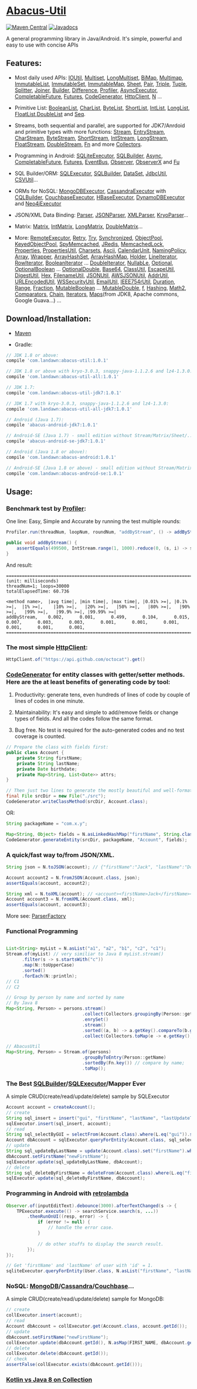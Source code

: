 # [Abacus-Util](http://www.landawn.com)

[![Maven Central](https://img.shields.io/maven-central/v/com.landawn/abacus-util.svg)](https://maven-badges.herokuapp.com/maven-central/com.landawn/abacus-util/)
[![Javadocs](https://www.javadoc.io/badge/com.landawn/abacus-util.svg)](https://www.javadoc.io/doc/com.landawn/abacus-util)

A general programming library in Java/Android. It's simple, powerful and easy to use with concise APIs

## Features:

* Most daily used APIs: [IOUtil][], [Multiset][], [LongMultiset][], [BiMap][], [Multimap][], [ImmutableList][], [ImmutableSet][], [ImmutableMap][], [Sheet][], [Pair][], [Triple][], [Tuple][], [Splitter][], [Joiner][], [Builder][], [Difference][], [Profiler][], [AsyncExecutor][], [CompletableFuture][], [Futures][], [CodeGenerator][], [HttpClient][], [N][] ...

* Primitive List: [BooleanList][], [CharList][], [ByteList][], [ShortList][], [IntList][], [LongList][], [FloatList][],[DoubleList][] and [Seq][].

* Streams, both sequential and parallel, are supported for JDK7/Anrdoid and primitive types with more functions: [Stream][], [EntryStream][], [CharStream][], [ByteStream][], [ShortStream][], [IntStream][], [LongStream][], [FloatStream][], [DoubleStream][], [Fn][] and more [Collectors][].

* Programming in Android: [SQLiteExecutor][], [SQLBuilder][], [Async][], [CompletableFuture][CompletableFuture_Android], [Futures][Futures_Android], [EventBus][], [Observer][], [ObserverX][] and [Fu][]

* SQL Builder/ORM: [SQLExecutor][], [SQLBuilder][], [DataSet][], [JdbcUtil][], [CSVUtil][]...

* ORMs for NoSQL: [MongoDBExecutor][], [CassandraExecutor][] with [CQLBuilder][], [CouchbaseExecutor][], [HBaseExecutor][], [DynamoDBExecutor][] and [Neo4jExecutor][]

* JSON/XML Data Binding: [Parser][], [JSONParser][], [XMLParser][], [KryoParser][]...

* Matrix: [Matrix][], [IntMatrix][], [LongMatrix][], [DoubleMatrix][]...

* More: [RemoteExecutor](https://static.javadoc.io/com.landawn/abacus-util/1.0.1/com/landawn/abacus/util/RemoteExecutor.html),
[Retry](https://static.javadoc.io/com.landawn/abacus-util/1.0.1/com/landawn/abacus/util/Retry.html),
[Try](https://static.javadoc.io/com.landawn/abacus-util/1.0.1/com/landawn/abacus/util/Try.html),
[Synchronized](https://static.javadoc.io/com.landawn/abacus-util/1.0.1/com/landawn/abacus/util/Synchronized.html),
[ObjectPool](https://static.javadoc.io/com.landawn/abacus-util/1.0.1/com/landawn/abacus/pool/ObjectPool.html),
[KeyedObjectPool](https://static.javadoc.io/com.landawn/abacus-util/1.0.1/com/landawn/abacus/pool/KeyedObjectPool.html),
[SpyMemcached](https://static.javadoc.io/com.landawn/abacus-util/1.0.1/com/landawn/abacus/cache/SpyMemcached.html),
[JRedis](https://static.javadoc.io/com.landawn/abacus-util/1.0.1/com/landawn/abacus/cache/JRedis.html),
[MemcachedLock](https://static.javadoc.io/com.landawn/abacus-util/1.0.1/com/landawn/abacus/util/MemcachedLock.html),
[Properties](https://static.javadoc.io/com.landawn/abacus-util/1.0.1/com/landawn/abacus/util/Properties.html),
[PropertiesUtil](https://static.javadoc.io/com.landawn/abacus-util/1.0.1/com/landawn/abacus/util/PropertiesUtil.html),
[Charsets](https://static.javadoc.io/com.landawn/abacus-util/1.0.1/com/landawn/abacus/util/Charsets.html),
[Ascii](https://static.javadoc.io/com.landawn/abacus-util/1.0.1/com/landawn/abacus/util/Ascii.html),
[CalendarUnit](https://static.javadoc.io/com.landawn/abacus-util/1.0.1/com/landawn/abacus/util/CalendarUnit.html),
[NamingPolicy](https://static.javadoc.io/com.landawn/abacus-util/1.0.1/com/landawn/abacus/util/NamingPolicy.html),
[Array](https://static.javadoc.io/com.landawn/abacus-util/1.0.1/com/landawn/abacus/util/Array.html),
[Wrapper](https://static.javadoc.io/com.landawn/abacus-util/1.0.1/com/landawn/abacus/util/Wrapper.html),
[ArrayHashSet](https://static.javadoc.io/com.landawn/abacus-util/1.0.1/com/landawn/abacus/util/ArrayHashSet.html),
[ArrayHashMap](https://static.javadoc.io/com.landawn/abacus-util/1.0.1/com/landawn/abacus/util/ArrayHashMap.html),
[Holder](https://static.javadoc.io/com.landawn/abacus-util/1.0.1/com/landawn/abacus/util/Holder.html),
[LineIterator](https://static.javadoc.io/com.landawn/abacus-util/1.0.1/com/landawn/abacus/util/LineIterator.html),
[RowIterator](https://static.javadoc.io/com.landawn/abacus-util/1.0.1/com/landawn/abacus/util/RowIterator.html),
[BooleanIterator](https://static.javadoc.io/com.landawn/abacus-util/1.0.1/com/landawn/abacus/util/BooleanIterator.html)
...
[DoubleIterator](https://static.javadoc.io/com.landawn/abacus-util/1.0.1/com/landawn/abacus/util/DoubleIterator.html),
[NullabLe](https://static.javadoc.io/com.landawn/abacus-util/1.0.1/com/landawn/abacus/util/NullabLe.html),
[Optional](https://static.javadoc.io/com.landawn/abacus-util/1.0.1/com/landawn/abacus/util/Optional.html),
[OptionalBoolean](https://static.javadoc.io/com.landawn/abacus-util/1.0.1/com/landawn/abacus/util/OptionalBoolean.html)
...
[OptionalDouble](https://static.javadoc.io/com.landawn/abacus-util/1.0.1/com/landawn/abacus/util/OptionalDouble.html),
[Base64](https://static.javadoc.io/com.landawn/abacus-util/1.0.1/com/landawn/abacus/util/Base64.html),
[ClassUtil](https://static.javadoc.io/com.landawn/abacus-util/1.0.1/com/landawn/abacus/util/ClassUtil.html),
[EscapeUtil](https://static.javadoc.io/com.landawn/abacus-util/1.0.1/com/landawn/abacus/util/EscapeUtil.html),
[DigestUtil](https://static.javadoc.io/com.landawn/abacus-util/1.0.1/com/landawn/abacus/util/DigestUtil.html),
[Hex](https://static.javadoc.io/com.landawn/abacus-util/1.0.1/com/landawn/abacus/util/Hex.html),
[FilenameUtil](https://static.javadoc.io/com.landawn/abacus-util/1.0.1/com/landawn/abacus/util/FilenameUtil.html),
[JSONUtil](https://static.javadoc.io/com.landawn/abacus-util/1.0.1/com/landawn/abacus/util/JSONUtil.html),
[AWSJSONUtil](https://static.javadoc.io/com.landawn/abacus-util/1.0.1/com/landawn/abacus/util/AWSJSONUtil.html),
[AddrUtil](https://static.javadoc.io/com.landawn/abacus-util/1.0.1/com/landawn/abacus/util/AddrUtil.html),
[URLEncodedUtil](https://static.javadoc.io/com.landawn/abacus-util/1.0.1/com/landawn/abacus/util/URLEncodedUtil.html),
[WSSecurityUtil](https://static.javadoc.io/com.landawn/abacus-util/1.0.1/com/landawn/abacus/util/WSSecurityUtil.html),
[EmailUtil](https://static.javadoc.io/com.landawn/abacus-util/1.0.1/com/landawn/abacus/util/EmailUtil.html),
[IEEE754rUtil](https://static.javadoc.io/com.landawn/abacus-util/1.0.1/com/landawn/abacus/util/IEEE754rUtil.html),
[Duration](https://static.javadoc.io/com.landawn/abacus-util/1.0.1/com/landawn/abacus/util/Duration.html),
[Range](https://static.javadoc.io/com.landawn/abacus-util/1.0.1/com/landawn/abacus/util/Range.html),
[Fraction](https://static.javadoc.io/com.landawn/abacus-util/1.0.1/com/landawn/abacus/util/Fraction.html),
[MutableBoolean](https://static.javadoc.io/com.landawn/abacus-util/1.0.1/com/landawn/abacus/util/MutableBoolean.html)
...
[MutableDouble](https://static.javadoc.io/com.landawn/abacus-util/1.0.1/com/landawn/abacus/util/MutableDouble.html),
[f](https://static.javadoc.io/com.landawn/abacus-util/1.0.1/com/landawn/abacus/util/f.html),
[Hashing](https://static.javadoc.io/com.landawn/abacus-util/1.0.1/com/landawn/abacus/hash/Hashing.html),
[Math2](https://static.javadoc.io/com.landawn/abacus-util/1.0.1/com/landawn/abacus/util/Math2.html),
[Comparators](https://static.javadoc.io/com.landawn/abacus-util/1.0.1/com/landawn/abacus/util/Comparators.html),
[Chain](https://static.javadoc.io/com.landawn/abacus-util/1.0.1/com/landawn/abacus/util/Chain.html),
[Iterators](https://static.javadoc.io/com.landawn/abacus-util/1.0.1/com/landawn/abacus/util/Iterators.html),
[Maps](https://static.javadoc.io/com.landawn/abacus-util/1.0.1/com/landawn/abacus/util/Maps.html)(from JDK8, Apache commons, Google Guava...) ...


## Download/Installation:

* [Maven](http://search.maven.org/#search%7Cga%7C1%7Cg%3A%22com.landawn%22)

* Gradle:
```gradle
// JDK 1.8 or above:
compile 'com.landawn:abacus-util:1.0.1'

// JDK 1.8 or above with kryo-3.0.3, snappy-java-1.1.2.6 and lz4-1.3.0:
compile 'com.landawn:abacus-util-all:1.0.1'

// JDK 1.7:
compile 'com.landawn:abacus-util-jdk7:1.0.1'

// JDK 1.7 with kryo-3.0.3, snappy-java-1.1.2.6 and lz4-1.3.0:
compile 'com.landawn:abacus-util-all-jdk7:1.0.1'

// Android (Java 1.7):
compile 'abacus-android-jdk7:1.0.1'

// Android-SE (Java 1.7) - small edition without Stream/Matrix/Sheet/...:
compile 'abacus-android-se-jdk7:1.0.1'

// Android (Java 1.8 or above):
compile 'com.landawn:abacus-android:1.0.1'

// Android-SE (Java 1.8 or above) - small edition without Stream/Matrix/Sheet/...:
compile 'com.landawn:abacus-android-se:1.0.1'
```

## Usage:

### Benchmark test by [Profiler][]:

One line: Easy, Simple and Accurate by running the test multiple rounds:
```java
Profiler.run(threadNum, loopNum, roundNum, "addByStream", () -> addByStream()).printResult();

public void addByStream() {
    assertEquals(499500, IntStream.range(1, 1000).reduce(0, (s, i) -> s += i));
}

```
And result:
```
========================================================================================================================
(unit: milliseconds)
threadNum=1; loops=30000
totalElapsedTime: 60.736

<method name>,  |avg time|, |min time|, |max time|, |0.01% >=|, |0.1% >=|,  |1% >=|,    |10% >=|,   |20% >=|,   |50% >=|,   |80% >=|,   |90% >=|,   |99% >=|,   |99.9% >=|, |99.99% >=|
addByStream,    0.002,      0.001,      0.499,      0.104,      0.015,      0.007,      0.003,      0.003,      0.001,      0.001,      0.001,      0.001,      0.001,      0.001,      
========================================================================================================================
```
### The most simple [HttpClient][]:

```java
HttpClient.of("https://api.github.com/octocat").get()
```

### [CodeGenerator](https://static.javadoc.io/com.landawn/abacus-util/1.0.1/com/landawn/abacus/util/CodeGenerator.html) for entity classes with getter/setter methods. Here are the at least benefits of generating code by tool:

1. Productivity: generate tens, even hundreds of lines of code by couple of lines of codes in one minute.

2. Maintainability: It's easy and simple to add/remove fields or change types of fields. And all the codes follow the same format.

3. Bug free. No test is required for the auto-generated codes and no test coverage is counted. 

```java
// Prepare the class with fields first:
public class Account {
    private String firstName;
    private String lastName;
    private Date birthdate;
    private Map<String, List<Date>> attrs;
}

// Then just two lines to generate the mostly beautiful and well-formatted entity class:
final File srcDir = new File("./src");
CodeGenerator.writeClassMethod(srcDir, Account.class);
```
OR:

```java
String packageName = "com.x.y";

Map<String, Object> fields = N.asLinkedHashMap("firstName", String.class, "lastName", String.class, "birthdate", Date.class, "attrs", "Map<String, List<java.sql.Date>>");
CodeGenerator.generateEntity(srcDir, packageName, "Account", fields);
```

### A quick/fast way to/from JSON/XML.
```java
String json = N.toJSON(account); // {"firstName":"Jack", "lastName":"Do", "birthDate":1495815803177}

Account account2 = N.fromJSON(Account.class, json);
assertEquals(account, account2);

String xml = N.toXML(account); // <account><firstName>Jack</firstName><lastName>Do</lastName><birthDate>1495815803177</birthDate></account>
Account account3 = N.fromXML(Account.class, xml);
assertEquals(account, account3);
```

More see: [ParserFactory](https://static.javadoc.io/com.landawn/abacus-util/1.0.1/com/landawn/abacus/parser/ParserFactory.html)

### Functional Programming
```java

List<String> myList = N.asList("a1", "a2", "b1", "c2", "c1");
Stream.of(myList) // very similiar to Java 8 myList.stream()
      .filter(s -> s.startsWith("c"))
      .map(N::toUpperCase)
      .sorted()
      .forEach(N::println);
// C1
// C2

// Group by person by name and sorted by name
// By Java 8
Map<String, Person> = persons.stream()
                             .collect(Collectors.groupingBy(Person::getName))
                             .enrySet()
                             .stream()
                             .sorted((a, b) -> a.getKey().compareTo(b.getKey())) // compare by name;
                             .collect(Collectors.toMap(e -> e.getKey(), e.getValue()));

// AbacusUtil
Map<String, Person> = Stream.of(persons)
                             .groupByToEntry(Person::getName)
                             .sortedBy(Fn.key()) // compare by name;
                             .toMap();

```

### The Best [SQLBuilder][]/[SQLExecutor][]/Mapper Ever
A simple CRUD(create/read/update/delete) sample by SQLExecutor

```java
Account account = createAccount();
// create
String sql_insert = insert("gui", "firstName", "lastName", "lastUpdateTime").into(Account.class).sql();
sqlExecutor.insert(sql_insert, account);
// read
String sql_selectByGUI = selectFrom(Account.class).where(L.eq("gui")).sql();
Account dbAccount = sqlExecutor.queryForEntity(Account.class, sql_selectByGUI, account);
// update
String sql_updateByLastName = update(Account.class).set("firstName").where(L.eq("lastName")).sql();
dbAccount.setFirstName("newFirstName");
sqlExecutor.update(sql_updateByLastName, dbAccount);
// delete
String sql_deleteByFirstName = deleteFrom(Account.class).where(L.eq("firstName)).sql();
sqlExecutor.update(sql_deleteByFirstName, dbAccount);
```

### Programming in Android with [retrolambda](https://github.com/orfjackal/retrolambda)

```java
Observer.of(inputEditText).debounce(3000).afterTextChanged(s -> {
    TPExecutor.execute(() -> searchService.search(s, ...))
        .thenRunOnUI((resp, error) -> {
            if (error != null) {
                // handle the error case.
            }
            
            // do other stuffs to display the search result.            
        });
});

// Get 'firstName' and 'lastName' of user with 'id' = 1.             
sqliteExecutor.queryForEntity(User.class, N.asList("firstName", "lastName"), eq("id", 1));
```

### NoSQL: [MongoDB][MongoDBExecutor]/[Cassandra][CassandraExecutor]/[Couchbase][CouchbaseExecutor]...
A simple CRUD(create/read/update/delete) sample for MongoDB:
```java
// create
collExecutor.insert(account);
// read
Account dbAccount = collExecutor.get(Account.class, account.getId());
// update
dbAccount.setFirstName("newFirstName");
collExecutor.update(dbAccount.getId(), N.asMap(FIRST_NAME, dbAccount.getFirstName()));
// delete
collExecutor.delete(dbAccount.getId());
// check
assertFalse(collExecutor.exists(dbAccount.getId()));
```

### [Kotlin vs Java 8 on Collection](./Java_Kotlin.md)


[IOUtil]: https://static.javadoc.io/com.landawn/abacus-util/1.0.1/com/landawn/abacus/util/IOUtil.html
[Multiset]: https://static.javadoc.io/com.landawn/abacus-util/1.0.1/com/landawn/abacus/util/Multiset.html
[LongMultiset]: https://static.javadoc.io/com.landawn/abacus-util/1.0.1/com/landawn/abacus/util/LongMultiset.html
[BiMap]: https://static.javadoc.io/com.landawn/abacus-util/1.0.1/com/landawn/abacus/util/BiMap.html
[Multimap]: https://static.javadoc.io/com.landawn/abacus-util/1.0.1/com/landawn/abacus/util/Multimap.html
[ImmutableList]: https://static.javadoc.io/com.landawn/abacus-util/1.0.1/com/landawn/abacus/util/ImmutableList.html
[ImmutableSet]: https://static.javadoc.io/com.landawn/abacus-util/1.0.1/com/landawn/abacus/util/ImmutableSet.html
[ImmutableMap]: https://static.javadoc.io/com.landawn/abacus-util/1.0.1/com/landawn/abacus/util/ImmutableMap.html
[Sheet]: https://static.javadoc.io/com.landawn/abacus-util/1.0.1/com/landawn/abacus/util/Sheet.html
[Pair]: https://static.javadoc.io/com.landawn/abacus-util/1.0.1/com/landawn/abacus/util/Pair.html
[Triple]: https://static.javadoc.io/com.landawn/abacus-util/1.0.1/com/landawn/abacus/util/Triple.html
[Tuple]: https://static.javadoc.io/com.landawn/abacus-util/1.0.1/com/landawn/abacus/util/Tuple.html
[Splitter]: https://static.javadoc.io/com.landawn/abacus-util/1.0.1/com/landawn/abacus/util/Splitter.html
[Joiner]: https://static.javadoc.io/com.landawn/abacus-util/1.0.1/com/landawn/abacus/util/Joiner.html
[Builder]: https://static.javadoc.io/com.landawn/abacus-util/1.0.1/com/landawn/abacus/util/Builder.html
[Difference]: https://static.javadoc.io/com.landawn/abacus-util/1.0.1/com/landawn/abacus/util/Difference.html
[Profiler]: https://static.javadoc.io/com.landawn/abacus-util/1.0.1/com/landawn/abacus/util/Profiler.html
[AsyncExecutor]: https://static.javadoc.io/com.landawn/abacus-util/1.0.1/com/landawn/abacus/util/AsyncExecutor.html
[CompletableFuture]: https://static.javadoc.io/com.landawn/abacus-util/1.0.1/com/landawn/abacus/util/CompletableFuture.html
[Futures]: https://static.javadoc.io/com.landawn/abacus-util/1.0.1/com/landawn/abacus/util/Futures.html
[CodeGenerator]: https://static.javadoc.io/com.landawn/abacus-util/1.0.1/com/landawn/abacus/util/CodeGenerator.html
[HttpClient]: https://static.javadoc.io/com.landawn/abacus-util/1.0.1/com/landawn/abacus/http/HttpClient.html
[N]:https://static.javadoc.io/com.landawn/abacus-util/1.0.1/com/landawn/abacus/util/N.html

[BooleanList]: https://static.javadoc.io/com.landawn/abacus-util/1.0.1/com/landawn/abacus/util/BooleanList.html
[CharList]: https://static.javadoc.io/com.landawn/abacus-util/1.0.1/com/landawn/abacus/util/CharList.html
[ByteList]: https://static.javadoc.io/com.landawn/abacus-util/1.0.1/com/landawn/abacus/util/ByteList.html
[ShortList]: https://static.javadoc.io/com.landawn/abacus-util/1.0.1/com/landawn/abacus/util/ShortList.html
[IntList]: https://static.javadoc.io/com.landawn/abacus-util/1.0.1/com/landawn/abacus/util/IntList.html
[LongList]: https://static.javadoc.io/com.landawn/abacus-util/1.0.1/com/landawn/abacus/util/LongList.html
[FloatList]: https://static.javadoc.io/com.landawn/abacus-util/1.0.1/com/landawn/abacus/util/FloatList.html
[DoubleList]: https://static.javadoc.io/com.landawn/abacus-util/1.0.1/com/landawn/abacus/util/DoubleList.html
[Seq]: https://static.javadoc.io/com.landawn/abacus-util/1.0.1/com/landawn/abacus/util/Seq.html

[Stream]: https://static.javadoc.io/com.landawn/abacus-util/1.0.1/com/landawn/abacus/util/stream/Stream.html
[EntryStream]: https://static.javadoc.io/com.landawn/abacus-util/1.0.1/com/landawn/abacus/util/stream/EntryStream.html
[CharStream]: https://static.javadoc.io/com.landawn/abacus-util/1.0.1/com/landawn/abacus/util/stream/CharStream.html
[ByteStream]: https://static.javadoc.io/com.landawn/abacus-util/1.0.1/com/landawn/abacus/util/stream/ByteStream.html
[ShortStream]: https://static.javadoc.io/com.landawn/abacus-util/1.0.1/com/landawn/abacus/util/stream/ShortStream.html
[IntStream]: https://static.javadoc.io/com.landawn/abacus-util/1.0.1/com/landawn/abacus/util/stream/IntStream.html
[LongStream]: https://static.javadoc.io/com.landawn/abacus-util/1.0.1/com/landawn/abacus/util/stream/LongStream.html
[FloatStream]: https://static.javadoc.io/com.landawn/abacus-util/1.0.1/com/landawn/abacus/util/stream/FloatStream.html
[DoubleStream]: https://static.javadoc.io/com.landawn/abacus-util/1.0.1/com/landawn/abacus/util/stream/DoubleStream.html
[Fn]: https://static.javadoc.io/com.landawn/abacus-util/1.0.1/com/landawn/abacus/util/Fn.html
[Collectors]: https://static.javadoc.io/com.landawn/abacus-util/1.0.1/com/landawn/abacus/util/stream/Collectors.html

[SQLiteExecutor]: https://static.javadoc.io/com.landawn/abacus-util/1.0.1/com/landawn/abacus/android/util/SQLiteExecutor.html
[SQLBuilder]: https://static.javadoc.io/com.landawn/abacus-util/1.0.1/com/landawn/abacus/util/SQLBuilder.html
[Async]: https://static.javadoc.io/com.landawn/abacus-util/1.0.1/com/landawn/abacus/android/util/Async.html
[CompletableFuture_Android]: https://static.javadoc.io/com.landawn/abacus-util/1.0.1/com/landawn/abacus/android/util/CompletableFuture.html
[Futures_Android]: https://static.javadoc.io/com.landawn/abacus-util/1.0.1/com/landawn/abacus/android/util/Futures.html
[EventBus]: https://static.javadoc.io/com.landawn/abacus-util/1.0.1/com/landawn/abacus/eventBus/EventBus.html
[Observer]: https://static.javadoc.io/com.landawn/abacus-util/1.0.1/com/landawn/abacus/android/util/Observer.html
[ObserverX]: https://static.javadoc.io/com.landawn/abacus-util/1.0.1/com/landawn/abacus/android/util/ObserverX.html
[Fu]: https://static.javadoc.io/com.landawn/abacus-util/1.0.1/com/landawn/abacus/android/util/Fu.html

[SQLExecutor]: https://static.javadoc.io/com.landawn/abacus-util/1.0.1/com/landawn/abacus/util/SQLExecutor.html
[SQLBuilder]: https://static.javadoc.io/com.landawn/abacus-util/1.0.1/com/landawn/abacus/util/SQLBuilder.html
[DataSet]: https://static.javadoc.io/com.landawn/abacus-util/1.0.1/com/landawn/abacus/DataSet.html
[JdbcUtil]: https://static.javadoc.io/com.landawn/abacus-util/1.0.1/com/landawn/abacus/util/JdbcUtil.html
[CSVUtil]: https://static.javadoc.io/com.landawn/abacus-util/1.0.1/com/landawn/abacus/util/CSVUtil.html

[MongoDBExecutor]: https://static.javadoc.io/com.landawn/abacus-util/1.0.1/com/landawn/abacus/util/MongoDBExecutor.html
[CassandraExecutor]: https://static.javadoc.io/com.landawn/abacus-util/1.0.1/com/landawn/abacus/util/CassandraExecutor.html
[CQLBuilder]: https://static.javadoc.io/com.landawn/abacus-util/1.0.1/com/landawn/abacus/util/CQLBuilder.html
[CouchbaseExecutor]: https://static.javadoc.io/com.landawn/abacus-util/1.0.1/com/landawn/abacus/util/CouchbaseExecutor.html
[HBaseExecutor]: https://static.javadoc.io/com.landawn/abacus-util/1.0.1/com/landawn/abacus/util/HBaseExecutor.html
[DynamoDBExecutor]: https://static.javadoc.io/com.landawn/abacus-util/1.0.1/com/landawn/abacus/util/DynamoDBExecutor.html
[Neo4jExecutor]: https://static.javadoc.io/com.landawn/abacus-util/1.0.1/com/landawn/abacus/util/Neo4jExecutor.html

[Parser]: https://static.javadoc.io/com.landawn/abacus-util/1.0.1/com/landawn/abacus/parser/Parser.html
[JSONParser]: https://static.javadoc.io/com.landawn/abacus-util/1.0.1/com/landawn/abacus/parser/JSONParser.html
[XMLParser]: https://static.javadoc.io/com.landawn/abacus-util/1.0.1/com/landawn/abacus/parser/XMLParser.html
[KryoParser]: https://static.javadoc.io/com.landawn/abacus-util/1.0.1/com/landawn/abacus/parser/KryoParser.html

[Matrix]: https://static.javadoc.io/com.landawn/abacus-util/1.0.1/com/landawn/abacus/util/Matrix.html
[IntMatrix]: https://static.javadoc.io/com.landawn/abacus-util/1.0.1/com/landawn/abacus/util/IntMatrix.html
[LongMatrix]: https://static.javadoc.io/com.landawn/abacus-util/1.0.1/com/landawn/abacus/util/LongMatrix.html
[DoubleMatrix]: https://static.javadoc.io/com.landawn/abacus-util/1.0.1/com/landawn/abacus/util/DoubleMatrix.html
